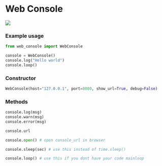# Web Console

<img src="https://shields.io/badge/version-0.1.0-blue">

### Example usage
```python
from web_console import WebConsole

console = WebConsole()
console.log("Hello world")
console.loop()
```

### Constructor
```python
WebConsole(host="127.0.0.1", port=8080, show_url=True, debug=False)
```

### Methods
```python
console.log(msg)
console.warn(msg)
console.error(msg)
```
```python
console.url
```
```python
console.open() # open console_url in browser
```
```python
console.sleep(sec) # use this instead of time.sleep()
```
```python
console.loop() # use this if you dont have your code mainloop
```
